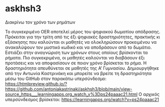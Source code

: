 # askhsh3
Διακρίνω τον χρόνο των ρημάτων

Το συγκεκριμένο OER αποτελεί μέρος του ψηφιακού δωματίου απόδρασης. Πρόκειται για την τρίτη από τις έξι ψηφιακές δραστηριότητες, πρακτικής κι εξάσκησης που καλούνται οι μαθητές να ολοκληρώσουν προκειμένου να ανακαλύψουν τον μυστικό κωδικό και να αποδράσουν από το δωμάτιο. Εστιάζει στην αναγνώριση των χρόνων στους οποίους βρίσκονται τα ρήματα. Πιο συγκεκριμένα, οι μαθητές καλούνται να διαβάσουν έξι προτάσεις και να αποφασίσουν σε ποιον χρόνο βρίσκεται το ρήμα. 
Η δραστηριότητα απευθύνεται σε μαθητές της Α’ Γυμνασίου. Δημιουργήθηκε από την Αντωνία Καστρινάκη και μπορείτε να βρείτε τη δραστηριότητα μέσω του GitHub στον παρακάτω υπερσύνδεσμο: 
https://htmlpreview.github.io/?https://github.com/antoniakastrinaki/askhsh3/blob/main/view-source_https___learningapps.org_watch_v%3Dps24paaac21.html
Ο αρχικός υπερσύνδεσμος βρίσκεται: https://learningapps.org/watch?v=ps24paaac21
